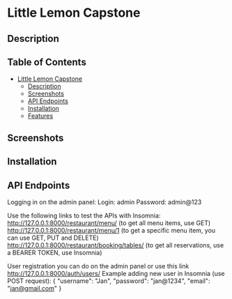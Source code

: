 # Little Lemon Capstone

## Description

## Table of Contents
* [Little Lemon Capstone](#little-lemon-capstone)
  * [Description](#description)
  * [Screenshots](#screenshots)
  * [API Endpoints](#api-endpoints)
  * [Installation](#installation)
  * [Features](#features)

## Screenshots

## Installation

## API Endpoints
Logging in on the admin panel:
Login: admin
Password: admin@123

Use the following links to test the APIs with Insomnia:
http://127.0.0.1:8000/restaurant/menu/     (to get all menu items, use GET)
http://127.0.0.1:8000/restaurant/menu/1    (to get a specific menu item, you can use GET, PUT and DELETE)
http://127.0.0.1:8000/restaurant/booking/tables/ (to get all reservations, use a BEARER TOKEN, use Insomnia)

User registration you can do on the admin panel or use this link http://127.0.0.1:8000/auth/users/
Example adding new user in Insomnia (use POST request):
{
	"username": "Jan",
	"password": "jan@1234",
	"email": "jan@gmail.com"
	}

 
